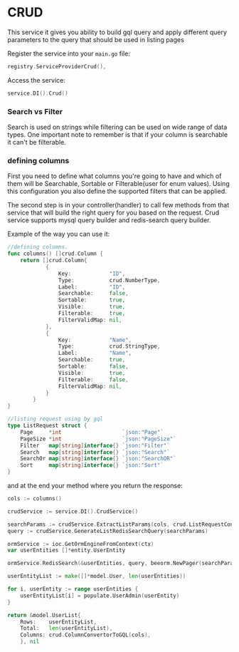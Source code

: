 # CRUD
This service it gives you ability to build gql query and apply different query parameters to the query that should be
used in listing pages

Register the service into your `main.go` file:
```go
registry.ServiceProviderCrud(),
```

Access the service:
```go
service.DI().Crud()
```

### Search vs Filter
Search is used on strings while filtering can be used on wide range of data types.  One important note to remember is that if your column is searchable it can't be filterable. 
 

### defining columns
First you need to define what columns you're going to have and which of them will be Searchable, Sortable or Filterable(user for enum values).
Using this configuration you also define the supported filters that can be applied.

The second step is in your controller(handler) to call few methods from that service that will build the right query for you based on the request.
Crud service supports mysql query builder and redis-search query builder.

Example of the way you can use it:

```go
//defining columns.
func columns() []crud.Column {
    return []crud.Column{
            {
                Key:            "ID",
                Type:           crud.NumberType,
                Label:          "ID",
                Searchable:     false,
                Sortable:       true,
                Visible:        true,
                Filterable:     true,
                FilterValidMap: nil,
            },
            {
                Key:            "Name",
                Type:           crud.StringType,
                Label:          "Name",
                Searchable:     true,
                Sortable:       false,
                Visible:        true,
                Filterable:     false,
                FilterValidMap: nil,
            }
        }
}
```

```go
//listing request using by gql
type ListRequest struct {
    Page     *int                   `json:"Page"`
    PageSize *int                   `json:"PageSize"`
    Filter   map[string]interface{} `json:"Filter"`
    Search   map[string]interface{} `json:"Search"`
    SearchOr map[string]interface{} `json:"SearchOR"`
    Sort     map[string]interface{} `json:"Sort"`
}
```
and at the end your method where you return the response:
```go
cols := columns()

crudService := service.DI().CrudService()

searchParams := crudService.ExtractListParams(cols, crud.ListRequestConvertorFromGQL(userListRequest))
query := crudService.GenerateListRedisSearchQuery(searchParams)

ormService := ioc.GetOrmEngineFromContext(ctx)
var userEntities []*entity.UserEntity

ormService.RedisSearch(&userEntities, query, beeorm.NewPager(searchParams.Page, searchParams.PageSize))

userEntityList := make([]*model.User, len(userEntities))

for i, userEntity := range userEntities {
    userEntityList[i] = populate.UserAdmin(userEntity)
}

return &model.UserList{
    Rows:    userEntityList,
    Total:   len(userEntityList),
    Columns: crud.ColumnConvertorToGQL(cols),
    }, nil
```
